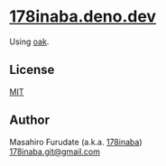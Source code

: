 # [178inaba.deno.dev](https://178inaba.deno.dev/)

Using [oak](https://github.com/oakserver/oak).

## License

[MIT](LICENSE)

## Author

Masahiro Furudate (a.k.a. [178inaba](https://github.com/178inaba))  
<178inaba.git@gmail.com>

